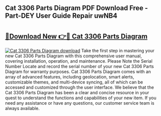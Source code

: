 ## Cat 3306 Parts Diagram PDF Download Free - Part-DEY User Guide Repair uwNB4

# <h2><a href="http://dfrmlkp.blite.top/?on=Cat+3306+Parts+Diagram">🔗Download New 👉🔴 Cat 3306 Parts Diagram</a></h2>

[![Cat 3306 Parts Diagram download](https://i.imgur.com/lujVjoI.png)](http://dfrmlkp.blite.top/?on=Cat+3306+Parts+Diagram)
Take the first step in mastering your new Cat 3306 Parts Diagram with this comprehensive user manual, covering installation, operation, and maintenance. Please Note the Serial Number Locate and record the serial number of your new Cat 3306 Parts Diagram for warranty purposes. Cat 3306 Parts Diagram comes with an array of advanced features, including geolocation, smart alerts, customizable themes, and multi-device syncing, all of which can be accessed and customized through the user interface. We believe that the Cat 3306 Parts Diagram has been a clear and concise resource in your quest to understand the functions and capabilities of your new item. If you need any assistance or have any questions, our customer service team is always available.
